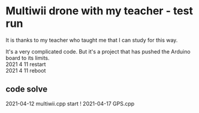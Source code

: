 # Multiwii drone with my teacher - test run

It is thanks to my teacher who taught me that I can study for this way.

It's a very complicated code.  But it's a project that has pushed the Arduino board to its limits.  
2021 4 11 restart  
2021 4 11 reboot  

## code solve

2021-04-12 multiwii.cpp start !
2021-04-17 GPS.cpp